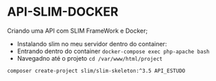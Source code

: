 # API-SLIM-DOCKER
Criando uma API com SLIM FrameWork e Docker;

* Instalando slim no meu servidor dentro do container:
* Entrando dentro do container
```docker-compose exec php-apache bash```
* Navegadno até o projeto
```cd /var/www/html/project```

```composer create-project slim/slim-skeleton:^3.5 API_ESTUDO```
